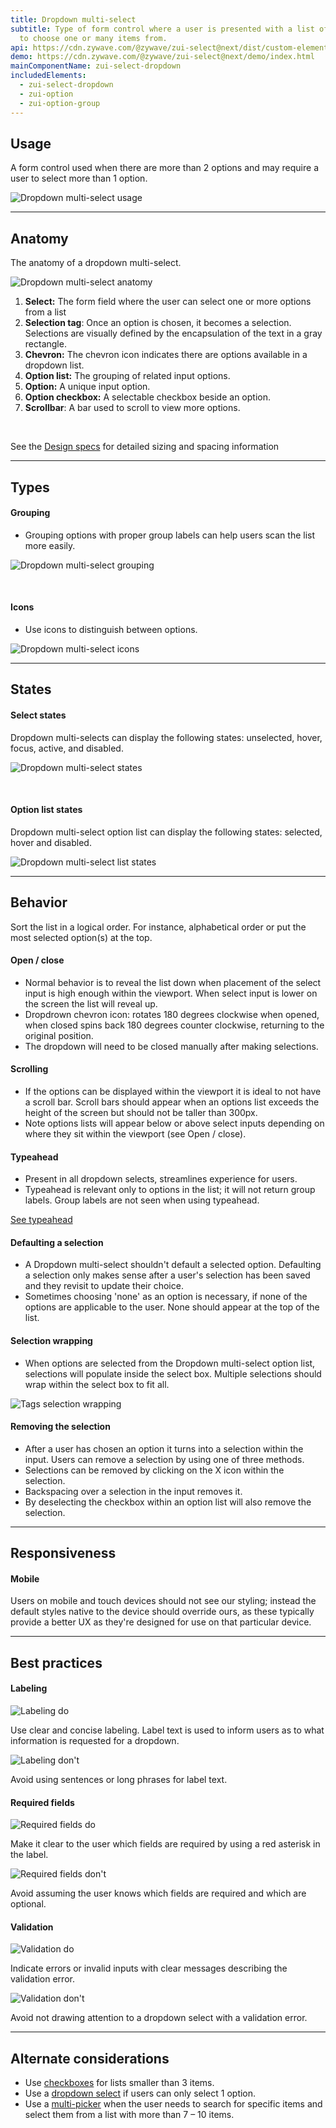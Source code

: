 ```yaml
---
title: Dropdown multi-select
subtitle: Type of form control where a user is presented with a list of options
  to choose one or many items from.
api: https://cdn.zywave.com/@zywave/zui-select@next/dist/custom-elements.json
demo: https://cdn.zywave.com/@zywave/zui-select@next/demo/index.html
mainComponentName: zui-select-dropdown
includedElements:
  - zui-select-dropdown
  - zui-option
  - zui-option-group
---
```

## Usage

A form control used when there are more than 2 options and may require a user to select more than 1 option.

![Dropdown multi-select usage](/images/multi_select_usage.svg)

- - -

## Anatomy

The anatomy of a dropdown multi-select.

![Dropdown multi-select anatomy](/images/multi_select_anatomy.svg)

1. **Select:** The form field where the user can select one or more options from a list
2. **Selection tag**: Once an option is chosen, it becomes a selection. Selections are visually defined by the encapsulation of the text in a gray rectangle.
3. **Chevron:** The chevron icon indicates there are options available in a dropdown list.
4. **Option list:** The grouping of related input options.
5. **Option:** A unique input option.
6. **Option checkbox:** A selectable checkbox beside an option.
7. **Scrollbar**: A bar used to scroll to view more options.

<br>

See the [](https://xd.adobe.com/view/ef2f902b-219f-4e41-8bba-2bf079fc5969-ba7c/grid)[Design specs](https://xd.adobe.com/view/630718e2-ca07-4189-961b-2a655245666d-3654/grid) for detailed sizing and spacing information

- - -

## Types

#### Grouping

* Grouping options with proper group labels can help users scan the list more easily.

![Dropdown multi-select grouping](/images/multiselect_grouping_specs.svg)

<br>

#### Icons

* Use icons to distinguish between options.

![Dropdown multi-select icons](/images/multiselect_icon_specs.svg)

- - -

## States

#### Select states

Dropdown multi-selects can display the following states: unselected, hover, focus, active, and disabled.

![Dropdown multi-select states](/images/multiselect_states.svg)

<br>

#### Option list states

Dropdown multi-select option list can display the following states: selected, hover and disabled.

![Dropdown multi-select list states](/images/multiselect_list_states.svg)

- - -

## Behavior

Sort the list in a logical order. For instance, alphabetical order or put the most selected option(s) at the top.

#### Open / close

* Normal behavior is to reveal the list down when placement of the select input is high enough within the viewport. When select input is lower on the screen the list will reveal up.
* Dropdrown chevron icon: rotates 180 degrees clockwise when opened, when closed spins back 180 degrees counter clockwise, returning to the original position.
* The dropdown will need to be closed manually after making selections.

#### Scrolling

* If the options can be displayed within the viewport it is ideal to not have a scroll bar. Scroll bars should appear when an options list exceeds the height of the screen but should not be taller than 300px.
* Note options lists will appear below or above select inputs depending on where they sit within the viewport (see Open / close).

#### Typeahead

* Present in all dropdown selects, streamlines experience for users.
* Typeahead is relevant only to options in the list; it will not return group labels. Group labels are not seen when using typeahead.

[See typeahead](/design-system/patterns/typeahead/)

#### Defaulting a selection

* A Dropdown multi-select shouldn't default a selected option. Defaulting a selection only makes sense after a user's selection has been saved and they revisit to update their choice.
* Sometimes choosing 'none' as an option is necessary, if none of the options are applicable to the user. None should appear at the top of the list.

#### Selection wrapping

* When options are selected from the Dropdown multi-select option list, selections will populate inside the select box. Multiple selections should wrap within the select box to fit all.

![Tags selection wrapping](/images/tag_specs.svg)

#### Removing the selection

* After a user has chosen an option it turns into a selection within the input. Users can remove a selection by using one of three methods.
* Selections can be removed by clicking on the X icon within the selection.
* Backspacing over a selection in the input removes it.
* By deselecting the checkbox within an option list will also remove the selection.

- - -

## Responsiveness

#### Mobile

Users on mobile and touch devices should not see our styling; instead the default styles native to the device should override ours, as these typically provide a better UX as they're designed for use on that particular device.

- - -

## Best practices

#### Labeling

<docs-grid columns="2">

<div>

![Labeling do](/images/multiselect_bestpractices-–-do.svg)

<docs-do>
Use clear and concise labeling. Label text is used to inform users as to what information is requested for a dropdown. 
</docs-do>

</div>

<div>

![Labeling don't](/images/multiselect_bestpractices-–-donot.svg)

<docs-do-not>
Avoid using sentences or long phrases for label text. 
</docs-do-not>

</div>

</docs-grid>

<docs-spacer>

</docs-spacer>



#### Required fields

<docs-grid columns="2">

<div>

![Required fields do](/images/multiselect_bestpractices-–-do-–-2.svg)

<docs-do>
Make it clear to the user which fields are required by using a red asterisk in the label.
</docs-do>

</div>

<div>

![Required fields don't](/images/multiselect_bestpractices-–-donot-–-2.svg)

<docs-do-not>
Avoid assuming the user knows which fields are required and which are optional.
</docs-do-not>

</div>

</docs-grid>

<docs-spacer>

</docs-spacer>



#### Validation

<docs-grid columns="2">

<div>

![Validation do](/images/multiselect_bestpractices-–-do-–-3.svg)

<docs-do>
Indicate errors or invalid inputs with clear messages describing the validation error.
</docs-do>

</div>

<div>

![Validation don't](/images/multiselect_bestpractices-–-donot-–-3.svg)

<docs-do-not>
Avoid not drawing attention to a dropdown select with a validation error.
</docs-do-not>

</div>

</docs-grid>

<docs-spacer>

</docs-spacer>



- - -

## Alternate considerations

* Use [checkboxes](/design-system/components/checkboxes/) for lists smaller than 3 items.
* Use a [dropdown select](/design-system/components/dropdown-selects/) if users can only select 1 option.
* Use a [multi-picker](/design-system/components/pickers/) when the user needs to search for specific items and select them from a list with more than 7 – 10 items.
